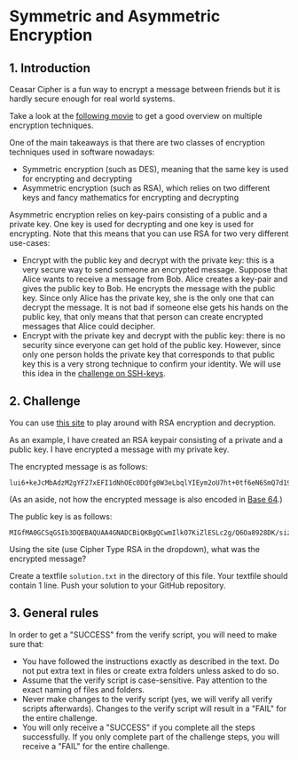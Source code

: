 # Symmetric and Asymmetric Encryption

## 1. Introduction

Ceasar Cipher is a fun way to encrypt a message between friends but it is hardly secure enough for real world systems.

Take a look at the [following movie](https://www.youtube.com/watch?v=jhXCTbFnK8o) to get a good overview on multiple encryption techniques.

One of the main takeaways is that there are two classes of encryption techniques used in software nowadays:
* Symmetric encryption (such as DES), meaning that the same key is used for encrypting and decrypting
* Asymmetric encryption (such as RSA), which relies on two different keys and fancy mathematics for encrypting and decrypting

Asymmetric encryption relies on key-pairs consisting of a public and a private key. One key is used for decrypting and one key is used for encrypting. Note that this means that you can use RSA for two very different use-cases:
* Encrypt with the public key and decrypt with the private key: this is a very secure way to send someone an encrypted message. Suppose that Alice wants to receive a message from Bob. Alice creates a key-pair and gives the public key to Bob. He encrypts the message with the public key. Since only Alice has the private key, she is the only one that can decrypt the message. It is not bad if someone else gets his hands on the public key, that only means that that person can create encrypted messages that Alice could decipher.
* Encrypt with the private key and decrypt with the public key: there is no security since everyone can get hold of the public key. However, since only one person holds the private key that corresponds to that public key this is a very strong technique to confirm your identity. We will use this idea in the [challenge on SSH-keys](./../../../git-challenges/04-ssh/04-ssh.md).

## 2. Challenge

You can use [this site](https://www.devglan.com/online-tools/rsa-encryption-decryption) to play around with RSA encryption and decryption.

As an example, I have created an RSA keypair consisting of a private and a public key. I have encrypted a message with my private key.

The encrypted message is as follows:

```
lui6+keJcMbAdzM2gYF27xEFI1dNhOEc0DQfg0W3eLbqlYIEym2oU7ht+0tf6eN6SmQ7d19QJqnms+eX9cmsHN/vLH52Jc1MXBrPsvVNkuTMRlw257ax8zIlu9QzL74QT77oSjJ8tzvkNSePUn3RfMr3fkV3Ef5Mdee6lLwgHC0=
```

(As an aside, not how the encrypted message is also encoded in [Base 64](../01-base64/01-base64.md).)

The public key is as follows:

```
MIGfMA0GCSqGSIb3DQEBAQUAA4GNADCBiQKBgQCwmIlkO7KiZlESLc2g/Q6Oa8928DK/sizHG3ehUb3o1B99yCCPAKl/SWtxWhxtyd1kn3PUaqayiq6uFOHUWlhuxe4UoX4S7gt10bpulPEEl7suyjV0ajw2+r7sTbdtpfxaw2Lgtfpg0Dlfh42TiHEsAQ7N5k7wdOun0iVsVkrrHQIDAQAB
```

Using the site (use Cipher Type RSA in the dropdown), what was the encrypted message?

Create a textfile `solution.txt` in the directory of this file. Your textfile should contain 1 line. Push your solution to your GitHub repository.

## 3. General rules

In order to get a "SUCCESS" from the verify script, you will need to make sure that:

-   You have followed the instructions exactly as described in the text. Do not put extra text in files or create extra folders unless asked to do so.
-   Assume that the verify script is case-sensitive. Pay attention to the exact naming of files and folders.
-   Never make changes to the verify script (yes, we will verify all verify scripts afterwards). Changes to the verify script will result in a "FAIL" for the entire challenge.
-   You will only receive a "SUCCESS" if you complete all the steps successfully. If you only complete part of the challenge steps, you will receive a "FAIL" for the entire challenge.